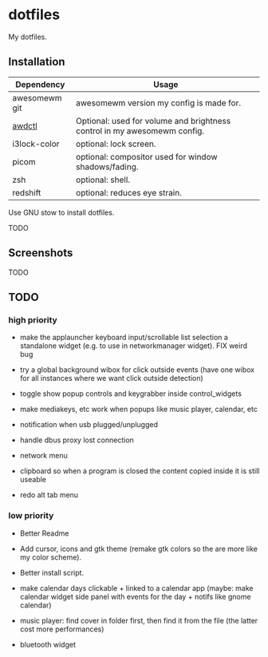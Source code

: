 # dotfiles

My dotfiles.

## Installation

| Dependency | Usage |
| - | - |
| awesomewm git | awesomewm version my config is made for. |
| [awdctl](https://github.com/mpostaire/awdctl) | Optional: used for volume and brightness control in my awesomewm config. |
| i3lock-color | optional: lock screen. |
| picom | optional: compositor used for window shadows/fading. |
| zsh | optional: shell. |
| redshift | optional: reduces eye strain. |

Use GNU stow to install dotfiles.

TODO

## Screenshots

TODO

## TODO

### high priority
- make the applauncher keyboard input/scrollable list selection a standalone widget (e.g. to use in networkmanager widget). FIX weird bug

- try a global background wibox for click outside events (have one wibox for all instances where we want click outside detection)

- toggle show popup controls and keygrabber inside control_widgets

- make mediakeys, etc work when popups like music player, calendar, etc

- notification when usb plugged/unplugged

- handle dbus proxy lost connection

- network menu

- clipboard so when a program is closed the content copied inside it is still useable

- redo alt tab menu

### low priority

- Better Readme
- Add cursor, icons and gtk theme (remake gtk colors so the are more like my color scheme).
- Better install script.
- make calendar days clickable + linked to a calendar app (maybe: make calendar widget side panel with events for the day + notifs like gnome calendar)
- music player: find cover in folder first, then find it from the file (the latter cost more performances)

- bluetooth widget
